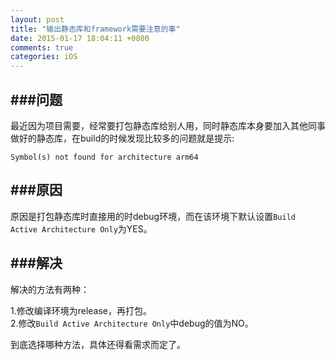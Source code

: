 ```yaml
---
layout: post
title: "输出静态库和framework需要注意的事"
date: 2015-01-17 18:04:11 +0800
comments: true
categories: iOS
---
```

###问题
-----
最近因为项目需要，经常要打包静态库给别人用，同时静态库本身要加入其他同事做好的静态库，在build的时候发现比较多的问题就是提示:

    Symbol(s) not found for architecture arm64

###原因
-----
原因是打包静态库时直接用的时debug环境，而在该环境下默认设置`Build Active Architecture Only`为YES。

###解决
-----
解决的方法有两种：

1.修改编译环境为release，再打包。   
2.修改`Build Active Architecture Only`中debug的值为NO。


到底选择哪种方法，具体还得看需求而定了。